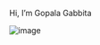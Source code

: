  Hi, I’m Gopala Gabbita

![image](https://user-images.githubusercontent.com/107900800/174707860-b8c2e502-0192-4f8d-9808-9fa641fe9b12.png)
